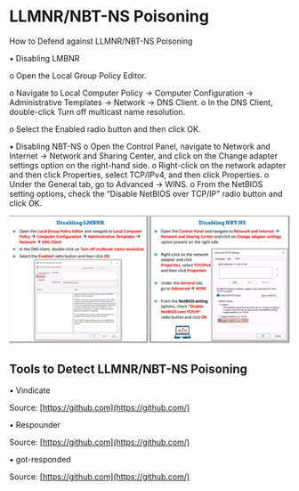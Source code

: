 # LLMNR/NBT-NS Poisoning

How to Defend against LLMNR/NBT-NS Poisoning

▪ Disabling LMBNR 

o Open the Local Group Policy Editor. 

o Navigate to Local Computer Policy → Computer Configuration → Administrative Templates → Network → DNS Client.
o In the DNS Client, double-click Turn off multicast name resolution.

o Select the Enabled radio button and then click OK.

▪ Disabling NBT-NS
o Open the Control Panel, navigate to Network and Internet → Network and Sharing Center, and click on the Change adapter settings option on the right-hand side.
o Right-click on the network adapter and then click Properties, select TCP/IPv4, and then click Properties.
o Under the General tab, go to Advanced → WINS.
o From the NetBIOS setting options, check the “Disable NetBIOS over TCP/IP” radio button and click OK.

![image.png](LLMNR%20NBT-NS%20Poisoning/image.png)

## Tools to Detect LLMNR/NBT-NS Poisoning

▪ Vindicate 

Source: [https://github.com](https://github.com/)

▪ Respounder 

Source: [https://github.com](https://github.com/)

▪ got-responded 

Source: [https://github.com](https://github.com/)